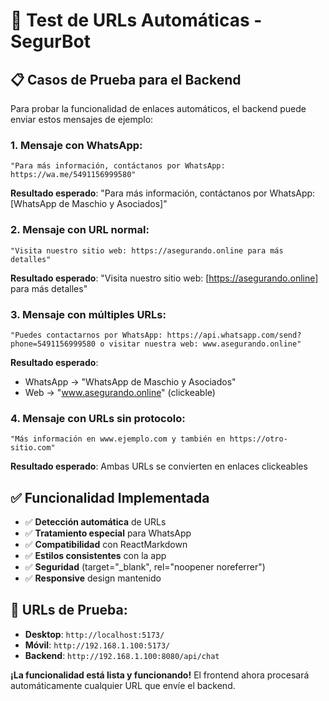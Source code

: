 # 🧪 Test de URLs Automáticas - SegurBot

## 📋 **Casos de Prueba para el Backend**

Para probar la funcionalidad de enlaces automáticos, el backend puede enviar estos mensajes de ejemplo:

### **1. Mensaje con WhatsApp:**
```
"Para más información, contáctanos por WhatsApp: https://wa.me/5491156999580"
```
**Resultado esperado**: "Para más información, contáctanos por WhatsApp: [WhatsApp de Maschio y Asociados]"

### **2. Mensaje con URL normal:**
```
"Visita nuestro sitio web: https://asegurando.online para más detalles"
```
**Resultado esperado**: "Visita nuestro sitio web: [https://asegurando.online] para más detalles"

### **3. Mensaje con múltiples URLs:**
```
"Puedes contactarnos por WhatsApp: https://api.whatsapp.com/send?phone=5491156999580 o visitar nuestra web: www.asegurando.online"
```
**Resultado esperado**: 
- WhatsApp → "WhatsApp de Maschio y Asociados"
- Web → "www.asegurando.online" (clickeable)

### **4. Mensaje con URLs sin protocolo:**
```
"Más información en www.ejemplo.com y también en https://otro-sitio.com"
```
**Resultado esperado**: Ambas URLs se convierten en enlaces clickeables

## ✅ **Funcionalidad Implementada**

- ✅ **Detección automática** de URLs
- ✅ **Tratamiento especial** para WhatsApp
- ✅ **Compatibilidad** con ReactMarkdown
- ✅ **Estilos consistentes** con la app
- ✅ **Seguridad** (target="_blank", rel="noopener noreferrer")
- ✅ **Responsive** design mantenido

## 🎯 **URLs de Prueba:**

- **Desktop**: `http://localhost:5173/`
- **Móvil**: `http://192.168.1.100:5173/`
- **Backend**: `http://192.168.1.100:8080/api/chat`

**¡La funcionalidad está lista y funcionando!** El frontend ahora procesará automáticamente cualquier URL que envíe el backend.
